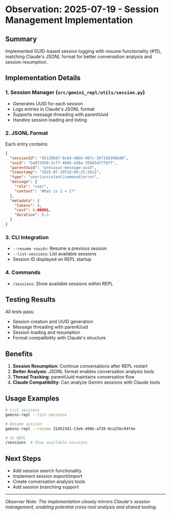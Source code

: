 # Observation: 2025-07-19 - Session Management Implementation

## Summary
Implemented GUID-based session logging with resume functionality (#15), matching Claude's JSONL format for better conversation analysis and session resumption.

## Implementation Details

### 1. Session Manager (`src/gemini_repl/utils/session.py`)
- Generates UUID for each session
- Logs entries in Claude's JSONL format
- Supports message threading with parentUuid
- Handles session loading and listing

### 2. JSONL Format
Each entry contains:
```json
{
  "sessionId": "45130587-0c84-40bb-907c-387168396bd0",
  "uuid": "ba873d58-2cf7-4b86-a58a-35665dff797f",
  "parentUuid": "previous-message-uuid",
  "timestamp": "2025-07-19T10:09:25.562Z",
  "type": "user|assistant|command|error",
  "message": {
    "role": "user",
    "content": "What is 2 + 2?"
  },
  "metadata": {
    "tokens": 8,
    "cost": 0.00001,
    "duration": 0.5
  }
}
```

### 3. CLI Integration
- `--resume <uuid>`: Resume a previous session
- `--list-sessions`: List available sessions
- Session ID displayed on REPL startup

### 4. Commands
- `/sessions`: Show available sessions within REPL

## Testing Results
All tests pass:
- Session creation and UUID generation
- Message threading with parentUuid
- Session loading and resumption
- Format compatibility with Claude's structure

## Benefits
1. **Session Resumption**: Continue conversations after REPL restart
2. **Better Analysis**: JSONL format enables conversation analysis tools
3. **Thread Tracking**: parentUuid maintains conversation flow
4. **Claude Compatibility**: Can analyze Gemini sessions with Claude tools

## Usage Examples
```bash
# List sessions
gemini-repl --list-sessions

# Resume session
gemini-repl --resume 31d523d1-13eb-498b-a728-0ca25bc94f4e

# In REPL
/sessions  # Show available sessions
```

## Next Steps
- Add session search functionality
- Implement session export/import
- Create conversation analysis tools
- Add session branching support

---

*Observer Note: The implementation closely mirrors Claude's session management, enabling potential cross-tool analysis and shared tooling.*
